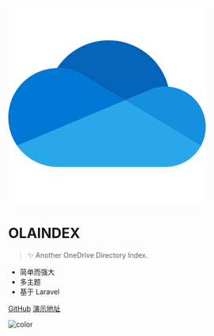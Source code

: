 ![logo](logo.svg)
# OLAINDEX

> ✨ Another OneDrive Directory Index.

* 简单而强大
* 多主题
* 基于 Laravel

[GitHub](https://github.com/WangNingkai/OLAINDEX/)
[演示地址](https://demo.olaindex.com/)

![color](#f0f0f0)
